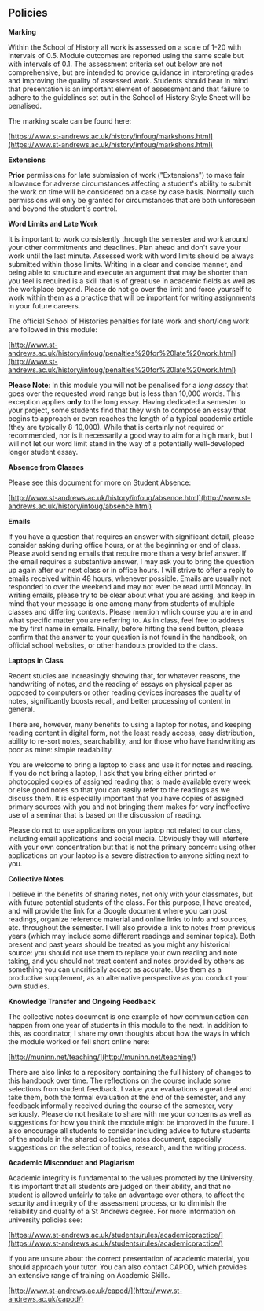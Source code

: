 ## Policies 

**Marking**

Within the School of History all work is assessed on a scale of 1-20 with intervals of 0.5. Module outcomes are reported using the same scale but with intervals of 0.1. The assessment criteria set out below are not comprehensive, but are intended to provide guidance in interpreting grades and improving the quality of assessed work. Students should bear in mind that presentation is an important element of assessment and that failure to adhere to the guidelines set out in the School of History Style Sheet will be penalised.

The marking scale can be found here:

[https://www.st-andrews.ac.uk/history/infoug/markshons.html](https://www.st-andrews.ac.uk/history/infoug/markshons.html)

**Extensions**

**Prior** permissions for late submission of work ("Extensions") to make fair allowance for adverse circumstances affecting a student's ability to submit the work on time will be considered on a case by case basis. Normally such permissions will only be granted for circumstances that are both unforeseen and beyond the student's control.

**Word Limits and Late Work**

It is important to work consistently through the semester and work around your other commitments and deadlines. Plan ahead and don't save your work until the last minute. Assessed work with word limits should be always submitted within those limits. Writing in a clear and concise manner, and being able to structure and execute an argument that may be shorter than you feel is required is a skill that is of great use in academic fields as well as the workplace beyond. Please do not go over the limit and force yourself to work within them as a practice that will be important for writing assignments in your future careers. 

The official School of Histories penalties for late work and short/long work are followed in this module:

[http://www.st-andrews.ac.uk/history/infoug/penalties%20for%20late%20work.html](http://www.st-andrews.ac.uk/history/infoug/penalties%20for%20late%20work.html)

**Please Note**: In this module you will not be penalised for a *long essay* that goes over the requested word range but is less than 10,000 words. This exception applies **only** to the long essay. Having dedicated a semester to your project, some students find that they wish to compose an essay that begins to approach or even reaches the length of a typical academic article (they are typically 8-10,000). While that is certainly not required or recommended, nor is it necessarily a good way to aim for a high mark, but I will not let our word limit stand in the way of a potentially well-developed longer student essay. 

**Absence from Classes**

Please see this document for more on Student Absence:

[http://www.st-andrews.ac.uk/history/infoug/absence.html](http://www.st-andrews.ac.uk/history/infoug/absence.html)

**Emails**

If you have a question that requires an answer with significant detail, please consider asking during office hours, or at the beginning or end of class. Please avoid sending emails that require more than a very brief answer. If the email requires a substantive answer, I may ask you to bring the question up again after our next class or in office hours. I will strive to offer a reply to emails received within 48 hours, whenever possible. Emails are usually not responded to over the weekend and may not even be read until Monday. In writing emails, please try to be clear about what you are asking, and keep in mind that your message is one among many from students of multiple classes and differing contexts. Please mention which course you are in and what specific matter you are referring to. As in class, feel free to address me by first name in emails. Finally, before hitting the send button, please confirm that the answer to your question is not found in the handbook, on official school websites, or other handouts provided to the class.

**Laptops in Class**

Recent studies are increasingly showing that, for whatever reasons, the handwriting of notes, and the reading of essays on physical paper as opposed to computers or other reading devices increases the quality of notes, significantly boosts recall, and better processing of content in general.

There are, however, many benefits to using a laptop for notes, and keeping reading content in digital form, not the least ready access, easy distribution, ability to re-sort notes, searchability, and for those who have handwriting as poor as mine: simple readability. 

You are welcome to bring a laptop to class and use it for notes and reading. If you do not bring a laptop, I ask that you bring either printed or photocopied copies of assigned reading that is made available every week or else good notes so that you can easily refer to the readings as we discuss them. It is especially important that you have copies of assigned primary sources with you and not bringing them makes for very ineffective use of a seminar that is based on the discussion of reading. 

Please do not to use applications on your laptop not related to our class, including email applications and social media. Obviously they will interfere with your own concentration but that is not the primary concern: using other applications on your laptop is a severe distraction to anyone sitting next to you.

**Collective Notes**

I believe in the benefits of sharing notes, not only with your classmates, but with future potential students of the class. For this purpose, I have created, and will provide the link for a Google document where you can post readings, organize reference material and online links to info and sources, etc. throughout the semester. I will also provide a link to notes from previous years (which may include some different readings and seminar topics). Both present and past years should be treated as you might any historical source: you should not use them to replace your own reading and note taking, and you should not treat content and notes provided by others as something you can uncritically accept as accurate. Use them as a productive supplement, as an alternative perspective as you conduct your own studies.

**Knowledge Transfer and Ongoing Feedback**

The collective notes document is one example of how communication can happen from one year of students in this module to the next. In addition to this, as coordinator, I share my own thoughts about how the ways in which the module worked or fell short online here:  

[http://muninn.net/teaching/](http://muninn.net/teaching/)

There are also links to a repository containing the full history of changes to this handbook over time. The reflections on the course include some selections from student feedback. I value your evaluations a great deal and take them, both the formal evaluation at the end of the semester, and any feedback informally received during the course of the semester, very seriously. Please do not hesitate to share with me your concerns as well as suggestions for how you think the module might be improved in the future. I also encourage all students to consider including advice to future students of the module in the shared collective notes document, especially suggestions on the selection of topics, research, and the writing process.

**Academic Misconduct and Plagiarism**

Academic integrity is fundamental to the values promoted by the University. It is important that all students are judged on their ability, and that no student is allowed unfairly to take an advantage over others, to affect the security and integrity of the assessment process, or to diminish the reliability and quality of a St Andrews degree. For more information on university policies see:

[https://www.st-andrews.ac.uk/students/rules/academicpractice/](https://www.st-andrews.ac.uk/students/rules/academicpractice/)

If you are unsure about the correct presentation of academic material, you should approach your tutor. You can also contact CAPOD, which provides an extensive range of training on Academic Skills.

[http://www.st-andrews.ac.uk/capod/](http://www.st-andrews.ac.uk/capod/)
